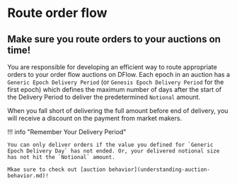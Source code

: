 # Route order flow

## Make sure you route orders to your auctions on time!

You are responsible for developing an efficient way to route appropriate orders to your order flow auctions on DFlow. Each epoch in an auction has a `Generic Epoch Delivery Period` (or `Genesis Epoch Delivery Period` for the first epoch) which defines the maximum number of days after the start of the Delivery Period to deliver the predetermined `Notional` amount.

When you fall short of delivering the full amount before end of delivery, you will receive a discount on the payment from market makers.

!!! info "Remember Your Delivery Period"

    You can only deliver orders if the value you defined for `Generic Epoch Delivery Day` has not ended. Or, your delivered notional size has not hit the `Notional` amount.

    Mkae sure to check out [auction behavior](understanding-auction-behavior.md)!
